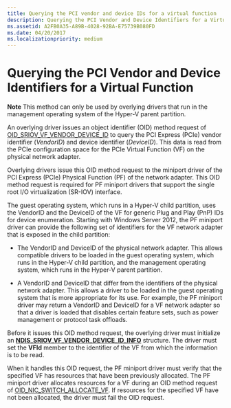 ```yaml
---
title: Querying the PCI vendor and device IDs for a virtual function
description: Querying the PCI Vendor and Device Identifiers for a Virtual Function
ms.assetid: A2FB0A35-A89B-4028-92BA-E75739B080FD
ms.date: 04/20/2017
ms.localizationpriority: medium
---
```


# Querying the PCI Vendor and Device Identifiers for a Virtual Function

**Note** This method can only be used by overlying drivers that run in the management operating system of the Hyper-V parent partition.

An overlying driver issues an object identifier (OID) method request of [OID\_SRIOV\_VF\_VENDOR\_DEVICE\_ID](https://docs.microsoft.com/windows-hardware/drivers/network/oid-sriov-vf-vendor-device-id) to query the PCI Express (PCIe) vendor identifier (*VendorID*) and device identifier (*DeviceID*). This data is read from the PCIe configuration space for the PCIe Virtual Function (VF) on the physical network adapter.

Overlying drivers issue this OID method request to the miniport driver of the PCI Express (PCIe) Physical Function (PF) of the network adapter. This OID method request is required for PF miniport drivers that support the single root I/O virtualization (SR-IOV) interface.

The guest operating system, which runs in a Hyper-V child partition, uses the VendorID and the DeviceID of the VF for generic Plug and Play (PnP) IDs for device enumeration. Starting with Windows Server 2012, the PF miniport driver can provide the following set of identifiers for the VF network adapter that is exposed in the child partition:

-   The VendorID and DeviceID of the physical network adapter. This allows compatible drivers to be loaded in the guest operating system, which runs in the Hyper-V child partition, and the management operating system, which runs in the Hyper-V parent partition.

-   A VendorID and DeviceID that differ from the identifiers of the physical network adapter. This allows a driver to be loaded in the guest operating system that is more appropriate for its use. For example, the PF miniport driver may return a VendorID and DeviceID for a VF network adapter so that a driver is loaded that disables certain feature sets, such as power management or protocol task offloads.

Before it issues this OID method request, the overlying driver must initialize an [**NDIS\_SRIOV\_VF\_VENDOR\_DEVICE\_ID\_INFO**](https://docs.microsoft.com/windows-hardware/drivers/ddi/ntddndis/ns-ntddndis-_ndis_sriov_vf_vendor_device_id_info) structure. The driver must set the **VFId** member to the identifier of the VF from which the information is to be read.

When it handles this OID request, the PF miniport driver must verify that the specified VF has resources that have been previously allocated. The PF miniport driver allocates resources for a VF during an OID method request of [OID\_NIC\_SWITCH\_ALLOCATE\_VF](https://docs.microsoft.com/windows-hardware/drivers/network/oid-nic-switch-allocate-vf). If resources for the specified VF have not been allocated, the driver must fail the OID request.

 

 





